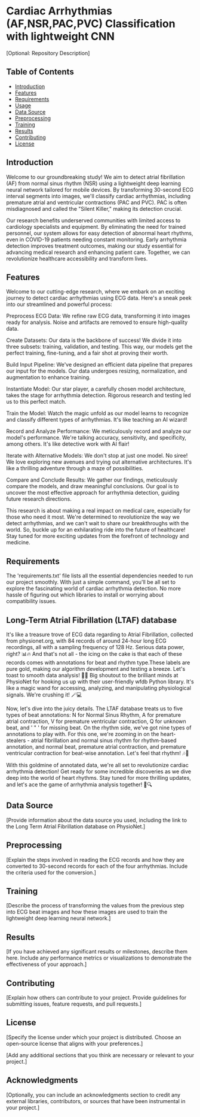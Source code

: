 # Cardiac Arrhythmias (AF,NSR,PAC,PVC) Classification with lightweight CNN

[Optional: Repository Description]

## Table of Contents
- [Introduction](#introduction)
- [Features](#features)
- [Requirements](#requirements)
- [Usage](#usage)
- [Data Source](#data-source)
- [Preprocessing](#preprocessing)
- [Training](#training)
- [Results](#results)
- [Contributing](#contributing)
- [License](#license)

## Introduction

Welcome to our groundbreaking study! We aim to detect atrial fibrillation (AF) from normal sinus rhythm (NSR) using a lightweight deep learning neural network tailored for mobile devices. By transforming 30-second ECG interval segments into images, we'll classify cardiac arrhythmias, including premature atrial and ventricular contractions (PAC and PVC). PAC is often misdiagnosed and called the "Silent Killer," making its detection crucial.

Our research benefits underserved communities with limited access to cardiology specialists and equipment. By eliminating the need for trained personnel, our system allows for easy detection of abnormal heart rhythms, even in COVID-19 patients needing constant monitoring. Early arrhythmia detection improves treatment outcomes, making our study essential for advancing medical research and enhancing patient care. Together, we can revolutionize healthcare accessibility and transform lives.

## Features


Welcome to our cutting-edge research, where we embark on an exciting journey to detect cardiac arrhythmias using ECG data. Here's a sneak peek into our streamlined and powerful process:

Preprocess ECG Data: We refine raw ECG data, transforming it into images ready for analysis. Noise and artifacts are removed to ensure high-quality data.

Create Datasets: Our data is the backbone of success! We divide it into three subsets: training, validation, and testing. This way, our models get the perfect training, fine-tuning, and a fair shot at proving their worth.

Build Input Pipeline: We've designed an efficient data pipeline that prepares our input for the models. Our data undergoes resizing, normalization, and augmentation to enhance training.

Instantiate Model: Our star player, a carefully chosen model architecture, takes the stage for arrhythmia detection. Rigorous research and testing led us to this perfect match.

Train the Model: Watch the magic unfold as our model learns to recognize and classify different types of arrhythmias. It's like teaching an AI wizard!

Record and Analyze Performance: We meticulously record and analyze our model's performance. We're talking accuracy, sensitivity, and specificity, among others. It's like detective work with AI flair!

Iterate with Alternative Models: We don't stop at just one model. No siree! We love exploring new avenues and trying out alternative architectures. It's like a thrilling adventure through a maze of possibilities.

Compare and Conclude Results: We gather our findings, meticulously compare the models, and draw meaningful conclusions. Our goal is to uncover the most effective approach for arrhythmia detection, guiding future research directions.

This research is about making a real impact on medical care, especially for those who need it most. We're determined to revolutionize the way we detect arrhythmias, and we can't wait to share our breakthroughs with the world. So, buckle up for an exhilarating ride into the future of healthcare! Stay tuned for more exciting updates from the forefront of technology and medicine.

## Requirements

The 'requirements.txt' file lists all the essential dependencies needed to run our project smoothly. With just a simple command, you'll be all set to explore the fascinating world of cardiac arrhythmia detection. No more hassle of figuring out which libraries to install or worrying about compatibility issues. 

## Long-Term Atrial Fibrillation (LTAF) database

It's like a treasure trove of ECG data regarding to Atrial Fibrillation, collected from physionet.org, with 84 records of around 24-hour long ECG recordings, all with a sampling frequency of 128 Hz. Serious data power, right? 📊🔥
And that's not all - the icing on the cake is that each of these records comes with annotations for beat and rhythm type.These labels are pure gold, making our algorithm development and testing a breeze. Let's toast to smooth data analysis! 🎉🥂
Big shoutout to the brilliant minds at PhysioNet for hooking us up with their user-friendly wfdb Python library. It's like a magic wand for accessing, analyzing, and manipulating physiological signals. We're crushing it! 🪄💻

Now, let's dive into the juicy details. The LTAF database treats us to five types of beat annotations: N for Normal Sinus Rhythm, A for premature atrial contraction, V for premature ventricular contraction, Q for unknown beat, and ' " ' for missing beat. On the rhythm side, we've got nine types of annotations to play with. For this one, we're zooming in on the heart-stealers - atrial fibrillation and normal sinus rhythm for rhythm-based annotation, and normal beat, premature atrial contraction, and premature ventricular contraction for beat-wise annotation. Let's feel that rhythm! 🎶💓

With this goldmine of annotated data, we're all set to revolutionize cardiac arrhythmia detection! Get ready for some incredible discoveries as we dive deep into the world of heart rhythms. Stay tuned for more thrilling updates, and let's ace the game of arrhythmia analysis together! 💪🔍

## Data Source

[Provide information about the data source you used, including the link to the Long Term Atrial Fibrillation database on PhysioNet.]

## Preprocessing

[Explain the steps involved in reading the ECG records and how they are converted to 30-second records for each of the four arrhythmias. Include the criteria used for the conversion.]

## Training

[Describe the process of transforming the values from the previous step into ECG beat images and how these images are used to train the lightweight deep learning neural network.]

## Results

[If you have achieved any significant results or milestones, describe them here. Include any performance metrics or visualizations to demonstrate the effectiveness of your approach.]

## Contributing

[Explain how others can contribute to your project. Provide guidelines for submitting issues, feature requests, and pull requests.]

## License

[Specify the license under which your project is distributed. Choose an open-source license that aligns with your preferences.]

[Add any additional sections that you think are necessary or relevant to your project.]

## Acknowledgments

[Optionally, you can include an acknowledgments section to credit any external libraries, contributors, or sources that have been instrumental in your project.]


